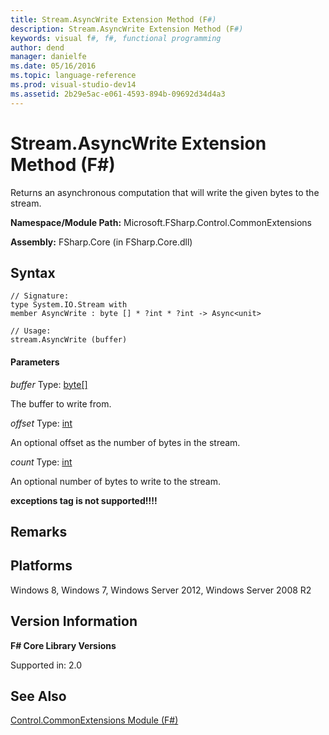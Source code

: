 ```yaml
---
title: Stream.AsyncWrite Extension Method (F#)
description: Stream.AsyncWrite Extension Method (F#)
keywords: visual f#, f#, functional programming
author: dend
manager: danielfe
ms.date: 05/16/2016
ms.topic: language-reference
ms.prod: visual-studio-dev14
ms.assetid: 2b29e5ac-e061-4593-894b-09692d34d4a3 
---
```


# Stream.AsyncWrite Extension Method (F#)

Returns an asynchronous computation that will write the given bytes to the stream.

**Namespace/Module Path:** Microsoft.FSharp.Control.CommonExtensions

**Assembly:** FSharp.Core (in FSharp.Core.dll)


## Syntax

```
// Signature:
type System.IO.Stream with
member AsyncWrite : byte [] * ?int * ?int -> Async<unit>

// Usage:
stream.AsyncWrite (buffer)
```

#### Parameters
*buffer*
Type: [byte](http://msdn.microsoft.com/en-us/library/17a98430-283a-4ff6-a475-e6999577179d)[[]](http://msdn.microsoft.com/en-us/library/def20292-9aae-4596-9275-b94e594f8493)


The buffer to write from.


*offset*
Type: [int](http://msdn.microsoft.com/en-us/library/025d5455-3622-4ea5-9573-3ecbd4ee1375)


An optional offset as the number of bytes in the stream.


*count*
Type: [int](http://msdn.microsoft.com/en-us/library/025d5455-3622-4ea5-9573-3ecbd4ee1375)


An optional number of bytes to write to the stream.



**exceptions tag is not supported!!!!**

## Remarks

## Platforms
Windows 8, Windows 7, Windows Server 2012, Windows Server 2008 R2


## Version Information
**F# Core Library Versions**

Supported in: 2.0




## See Also
[Control.CommonExtensions Module &#40;F&#35;&#41;](Control.CommonExtensions-Module-%5BFSharp%5D.md)

